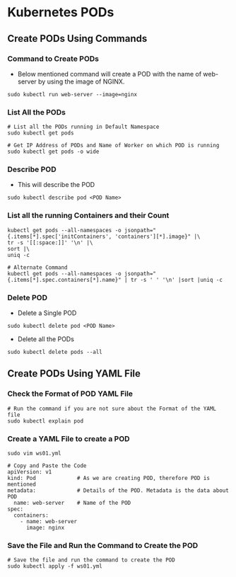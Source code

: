 # Kubernetes PODs

## Create PODs Using Commands
### Command to Create PODs
- Below mentioned command will create a POD with the name of web-server by using the image of NGINX. 

```
sudo kubectl run web-server --image=nginx
```
### List All the PODs
```
# List all the PODs running in Default Namespace
sudo kubectl get pods

# Get IP Address of PODs and Name of Worker on which POD is running
sudo kubectl get pods -o wide
```

### Describe POD
- This will describe the POD
```
sudo kubectl describe pod <POD Name>
```

### List all the running Containers and their Count
```
kubectl get pods --all-namespaces -o jsonpath="{.items[*].spec['initContainers', 'containers'][*].image}" |\
tr -s '[[:space:]]' '\n' |\
sort |\
uniq -c

# Alternate Command
kubectl get pods --all-namespaces -o jsonpath="{.items[*].spec.containers[*].name}" | tr -s ' ' '\n' |sort |uniq -c

```

### Delete POD
- Delete a Single POD
```
sudo kubectl delete pod <POD Name>
```

- Delete all the PODs
```
sudo kubectl delete pods --all
```

## Create PODs Using YAML File

### Check the Format of POD YAML File
```
# Run the command if you are not sure about the Format of the YAML file
sudo kubectl explain pod
```
### Create a YAML File to create a POD
```
sudo vim ws01.yml

# Copy and Paste the Code
apiVersion: v1  
kind: Pod             # As we are creating POD, therefore POD is mentioned
metadata:             # Details of the POD. Metadata is the data about POD
  name: web-server    # Name of the POD
spec:
  containers:
    - name: web-server
      image: nginx

```
### Save the File and Run the Command to Create the POD
```
# Save the file and run the command to create the POD
sudo kubectl apply -f ws01.yml
```





